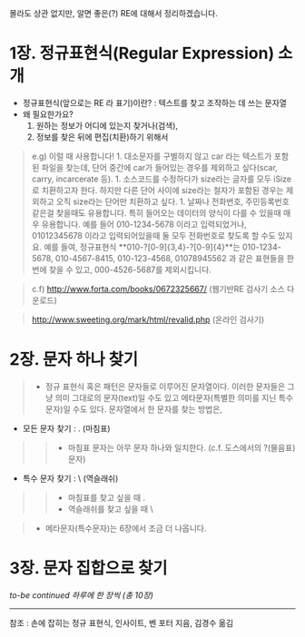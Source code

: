몰라도 상관 없지만, 알면 좋은(?) RE에 대해서 정리하겠습니다.

# 1장. 정규표현식(Regular Expression) 소개

  * 정규표현식(앞으로는 RE 라 표기)이란? : 텍스트를 찾고 조작하는 데 쓰는 문자열
  * 왜 필요한가요?
    1. 원하는 정보가 어디에 있는지 찾거나(검색),
    1. 정보를 찾은 뒤에 편집(치환)하기 위해서

> e.g) 이럴 때 사용합니다!
    1. 대소문자를 구별하지 않고 car 라는 텍스트가 포함된 파일을 찾는데, 단어 중간에 car가 들어있는 경우를 제외하고 싶다(scar, carry, incarcerate 등).
    1. 소스코드를 수정하다가 size라는 글자를 모두 iSize로 치환하고자 한다. 하지만 다른 단어 사이에 size라는 철자가 포함된 경우는 제외하고 오직 size라는 단어만 치환하고 싶다.
    1. 날짜나 전화번호, 주민등록번호 같은걸 찾을때도 유용합니다. 특히 들어오는 데이터의 양식이 다를 수 있을때 매우 유용합니다. 예를 들어 010-1234-5678 이라고 입력되었거나, 01012345678 이라고 입력되어있을때 둘 모두 전화번호로 찾도록 할 수도 있지요. 예를 들여, 정규표현식 **010-?[0-9]{3,4}-?[0-9]{4}**는 010-1234-5678, 010-4567-8415, 010-123-4568, 01078945562 과 같은 표현들을 한번에 찾을 수 있고, 000-4526-5687를 제외시킵니다.

> c.f) http://www.forta.com/books/0672325667/ (웹기반RE 검사기 소스 다운로드)

> http://www.sweeting.org/mark/html/revalid.php (온라인 검사기)

# 2장. 문자 하나 찾기

> - 정규 표현식 혹은 패턴은 문자들로 이루어진 문자열이다. 이러한 문자들은 그냥 의미 그대로의 문자(text)일 수도 있고 메타문자(특별한 의미를 지닌 특수 문자)일 수도 있다. 문자열에서 한 문자를 찾는 방법은,

  * 모든 문자 찾기 : . (마침표)
> > - 마침표 문자는 아무 문자 하나와 일치한다. (c.f. 도스에서의 ?(물음표)문자)
  * 특수 문자 찾기 : \ (역슬래쉬)
> > - 마침표를 찾고 싶을 때 \.
> > - 역슬래쉬를 찾고 싶을 때 \\

> - 메타문자(특수문자)는 6장에서 조금 더 나옵니다.

# 3장. 문자 집합으로 찾기
_to-be continued 하루에 한 장씩 (총 10장)_


---

참조 : 손에 잡히는 정규 표현식, 인사이트, 벤 포터 지음, 김경수 옮김